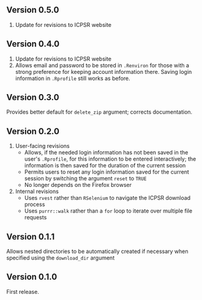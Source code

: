 ## Version 0.5.0
1. Update for revisions to ICPSR website

## Version 0.4.0
1. Update for revisions to ICPSR website
1. Allows email and password to be stored in `.Renviron` for those with a strong preference for keeping account information there.  Saving login information in `.Rprofile` still works as before.

## Version 0.3.0
Provides better default for `delete_zip` argument; corrects documentation.

## Version 0.2.0
1. User-facing revisions
    + Allows, if the needed login information has not been saved in the user's `.Rprofile`, for this information to be entered interactively; the information is then saved for the duration of the current session
    + Permits users to reset any login information saved for the current session by switching the argument `reset` to `TRUE`
    + No longer depends on the Firefox browser
1. Internal revisions
    + Uses `rvest` rather than `RSelenium` to navigate the ICPSR download process
    + Uses `purrr::walk` rather than a `for` loop to iterate over multiple file requests

## Version 0.1.1
Allows nested directories to be automatically created if necessary when specified using the `download_dir` argument

## Version 0.1.0
First release.
